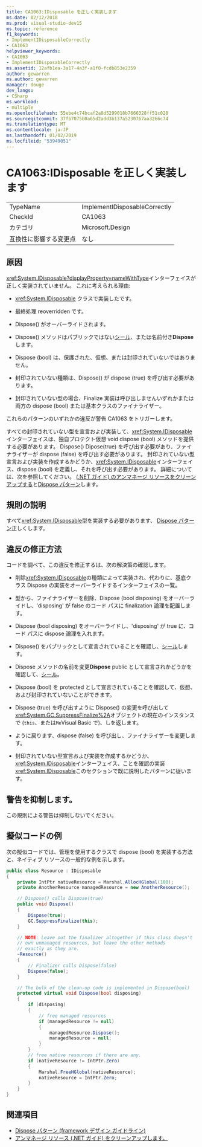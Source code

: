 ```yaml
---
title: CA1063:IDisposable を正しく実装します
ms.date: 02/12/2018
ms.prod: visual-studio-dev15
ms.topic: reference
f1_keywords:
- ImplementIDisposableCorrectly
- CA1063
helpviewer_keywords:
- CA1063
- ImplementIDisposableCorrectly
ms.assetid: 12afb1ea-3a17-4a3f-a1f0-fcdb853e2359
author: gewarren
ms.author: gewarren
manager: douge
dev_langs:
- CSharp
ms.workload:
- multiple
ms.openlocfilehash: 55ebe4c74bcaf2a8d5299018b7666328ff51c028
ms.sourcegitcommit: 37fb7075b0a65d2add3b137a5230767aa3266c74
ms.translationtype: MT
ms.contentlocale: ja-JP
ms.lasthandoff: 01/02/2019
ms.locfileid: "53949051"
---
```

# <a name="ca1063-implement-idisposable-correctly"></a>CA1063:IDisposable を正しく実装します

|||
|-|-|
|TypeName|ImplementIDisposableCorrectly|
|CheckId|CA1063|
|カテゴリ|Microsoft.Design|
|互換性に影響する変更点|なし|

## <a name="cause"></a>原因

<xref:System.IDisposable?displayProperty=nameWithType>インターフェイスが正しく実装されていません。 これに考えられる理由:

- <xref:System.IDisposable> クラスで実装したです。

- 最終処理 reoverridden です。

- Dispose() がオーバーライドされます。

- Dispose() メソッドはパブリックではない[シール](/dotnet/csharp/language-reference/keywords/sealed)、または名前付き**Dispose**します。

- Dispose (bool) は、保護された、仮想、または封印されていないではありません。

- 封印されていない種類は、Dispose() が dispose (true) を呼び出す必要があります。

- 封印されていない型の場合、Finalize 実装は呼び出しませんいずれかまたは両方の dispose (bool) または基本クラスのファイナライザー。

これらのパターンのいずれかの違反が警告 CA1063 をトリガーします。

すべての封印されていない型を宣言および実装して、<xref:System.IDisposable>インターフェイスは、独自プロテクト仮想 void dispose (bool) メソッドを提供する必要があります。 Dispose() Dipose(true) を呼び出す必要があり、ファイナライザーが dispose (false) を呼び出す必要があります。 封印されていない型宣言および実装を作成するかどうか、<xref:System.IDisposable>インターフェイス、dispose (bool) を定義し、それを呼び出す必要があります。 詳細については、次を参照してください。 [(.NET ガイド) のアンマネージ リソースをクリーンアップする](/dotnet/standard/garbage-collection/unmanaged)と[Dispose パターン](/dotnet/standard/design-guidelines/dispose-pattern)します。

## <a name="rule-description"></a>規則の説明

すべて<xref:System.IDisposable>型を実装する必要があります、 [Dispose パターン](/dotnet/standard/design-guidelines/dispose-pattern)正しくします。

## <a name="how-to-fix-violations"></a>違反の修正方法

コードを調べて、この違反を修正するは、次の解決策の確認します。

- 削除<xref:System.IDisposable>の種類によって実装され、代わりに、基底クラス Dispose の実装をオーバーライドするインターフェイスの一覧。

- 型から、ファイナライザーを削除、Dispose (bool disposing) をオーバーライドし、'disposing' が false のコード パスに finalization 論理を配置します。

- Dispose (bool disposing) をオーバーライドし、'disposing' が true に、コード パスに dispose 論理を入れます。

- Dispose() をパブリックとして宣言されていることを確認し、[シール](/dotnet/csharp/language-reference/keywords/sealed)します。

- Dispose メソッドの名前を変更**Dispose** public として宣言されかどうかを確認して、[シール](/dotnet/csharp/language-reference/keywords/sealed)。

- Dispose (bool) を protected として宣言されていることを確認して、仮想、および封印されていないことができます。

- Dispose (true) を呼び出すように Dispose() の変更を呼び出して<xref:System.GC.SuppressFinalize%2A>オブジェクトの現在のインスタンスで (`this`、または`Me`Visual Basic で)、しを返します。

- ように戻ります、dispose (false) を呼び出し、ファイナライザーを変更します。

- 封印されていない型宣言および実装を作成するかどうか、<xref:System.IDisposable>インターフェイス、ことを確認の実装<xref:System.IDisposable>このセクションで既に説明したパターンに従います。

## <a name="when-to-suppress-warnings"></a>警告を抑制します。

この規則による警告は抑制しないでください。

## <a name="pseudo-code-example"></a>擬似コードの例

次の擬似コードでは、管理を使用するクラスで dispose (bool) を実装する方法と、ネイティブ リソースの一般的な例を示します。

```csharp
public class Resource : IDisposable
{
    private IntPtr nativeResource = Marshal.AllocHGlobal(100);
    private AnotherResource managedResource = new AnotherResource();

    // Dispose() calls Dispose(true)
    public void Dispose()
    {
        Dispose(true);
        GC.SuppressFinalize(this);
    }

    // NOTE: Leave out the finalizer altogether if this class doesn't
    // own unmanaged resources, but leave the other methods
    // exactly as they are.
    ~Resource()
    {
        // Finalizer calls Dispose(false)
        Dispose(false);
    }

    // The bulk of the clean-up code is implemented in Dispose(bool)
    protected virtual void Dispose(bool disposing)
    {
        if (disposing)
        {
            // free managed resources
            if (managedResource != null)
            {
                managedResource.Dispose();
                managedResource = null;
            }
        }
        // free native resources if there are any.
        if (nativeResource != IntPtr.Zero)
        {
            Marshal.FreeHGlobal(nativeResource);
            nativeResource = IntPtr.Zero;
        }
    }
}
```

## <a name="see-also"></a>関連項目

- [Dispose パターン (framework デザイン ガイドライン)](/dotnet/standard/design-guidelines/dispose-pattern)
- [アンマネージ リソース (.NET ガイド) をクリーンアップします。](/dotnet/standard/garbage-collection/unmanaged)